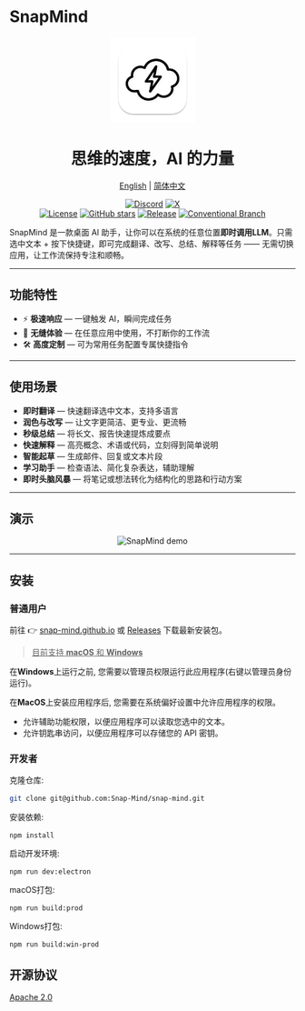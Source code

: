 # SnapMind

<p align='center'>
<img src='./electron/assets/snap-mind-app-icon-macOS.png' width="150" height="150" alt="snapmind icon"/>
</p>
<h1 align='center'>思维的速度，AI 的力量</h1>
<p align="center">
  <a href="./README.md">English</a> | <a href="./README.zh.md">简体中文</a>
</p>
<p align="center">
  <a href="https://discord.gg/5SBqDHxU"><img src="https://img.shields.io/badge/Discord-加入-5865F2?logo=discord&logoColor=white" alt="Discord"></a>
  <a href="https://x.com/louisgh_7"><img src="https://img.shields.io/badge/X-关注-000000?logo=x&logoColor=white" alt="X"></a>
  <br />
  <a href="./LICENSE"><img src="https://img.shields.io/badge/license-Apache%202-blue.svg" alt="License"></a>
  <a href="https://github.com/Snap-Mind/snap-mind/stargazers"><img src="https://img.shields.io/github/stars/Snap-Mind/snap-mind?style=social" alt="GitHub stars"></a>
  <a href="https://github.com/Snap-Mind/snap-mind/releases"><img src="https://img.shields.io/github/v/release/Snap-Mind/snap-mind" alt="Release"></a>
  <a href="https://github.com/conventional-branch/conventional-branch"><img src="https://img.shields.io/badge/Conventional%20Branch-1.0.0-blue" alt="Conventional Branch"/></a>
</p>

SnapMind 是一款桌面 AI 助手，让你可以在系统的任意位置**即时调用LLM**。只需选中文本 + 按下快捷键，即可完成翻译、改写、总结、解释等任务 —— 无需切换应用，让工作流保持专注和顺畅。

---

## 功能特性

- ⚡ **极速响应** — 一键触发 AI，瞬间完成任务
- 🎯 **无缝体验** — 在任意应用中使用，不打断你的工作流
- 🛠 **高度定制** — 可为常用任务配置专属快捷指令

---

## 使用场景

- **即时翻译** — 快速翻译选中文本，支持多语言
- **润色与改写** — 让文字更简洁、更专业、更流畅
- **秒级总结** — 将长文、报告快速提炼成要点
- **快速解释** — 高亮概念、术语或代码，立刻得到简单说明
- **智能起草** — 生成邮件、回复或文本片段
- **学习助手** — 检查语法、简化复杂表达，辅助理解
- **即时头脑风暴** — 将笔记或想法转化为结构化的思路和行动方案

---

## 演示

<p align="center">
  <img src="./resources/snapmind-demo-cn.gif" width="800" alt="SnapMind demo"/>
</p>

---

## 安装

### 普通用户

前往 👉 [snap-mind.github.io](https://snap-mind.github.io) 或 [Releases](https://github.com/Snap-Mind/snap-mind/releases) 下载最新安装包。

> <u>目前支持 **macOS** 和 **Windows**</u>

在**Windows**上运行之前, 您需要以管理员权限运行此应用程序(右键以管理员身份运行)。

在**MacOS**上安装应用程序后, 您需要在系统偏好设置中允许应用程序的权限。
- 允许辅助功能权限，以便应用程序可以读取您选中的文本。
- 允许钥匙串访问，以便应用程序可以存储您的 API 密钥。

### 开发者

克隆仓库:

```bash
git clone git@github.com:Snap-Mind/snap-mind.git
```

安装依赖:

```
npm install
```

启动开发环境:

```
npm run dev:electron
```

macOS打包:

```
npm run build:prod
```

Windows打包:

```
npm run build:win-prod
```

## 开源协议

[Apache 2.0](./LICENSE)
